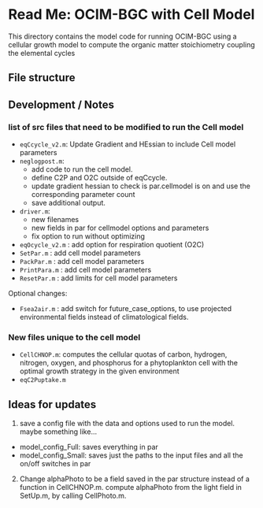 # Read Me: OCIM-BGC with Cell Model
This directory contains the model code for running OCIM-BGC using a cellular growth model to compute the organic matter stoichiometry coupling the elemental cycles

## File structure

## Development / Notes

### list of src files that need to be modified to run the Cell model
- `eqCcycle_v2.m`: Update Gradient and HEssian to include Cell model parameters
- `neglogpost.m`: 
   - add code to run the cell model. 
   - define C2P and O2C outside of eqCcycle. 
   - update gradient hessian to check is par.cellmodel is on and use the corresponding parameter count
   - save additional output. 
- `driver.m`: 
   - new filenames
   - new fields in par for cellmodel options and parameters
   - fix option to run without optimizing
- `eqOcycle_v2.m` : add option for respiration quotient (O2C)
- `SetPar.m` : add cell model parameters
- `PackPar.m` : add cell model parameters
- `PrintPara.m` : add cell model parameters
- `ResetPar.m` : add limits for cell model parameters

Optional changes:
- `Fsea2air.m` : add switch for future_case_options, to use projected environmental fields instead of climatological fields.

### New files unique to the cell model
- `CellCHNOP.m`: computes the cellular quotas of carbon, hydrogen, nitrogen, oxygen, and phosphorus for a phytoplankton cell with the optimal growth strategy in the given environment
- `eqC2Puptake.m`

## Ideas for updates
1.  save a config file with the data and options used to run the model. maybe something like... 
   - model_config_Full: saves everything in par
   - model_config_Small: saves just the paths to the input files and all the on/off switches in par

2. Change alphaPhoto to be a field saved in the par structure instead of a function in CellCHNOP.m. compute alphaPhoto from the light field in SetUp.m, by calling CellPhoto.m. 